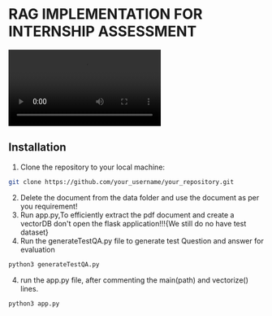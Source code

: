 
# RAG IMPLEMENTATION FOR INTERNSHIP ASSESSMENT
![Project output](./demo.webm)
## Installation

1. Clone the repository to your local machine:

```bash
git clone https://github.com/your_username/your_repository.git
```
2. Delete the document from the data folder and use the document as per you requirement!
3. Run app.py,To efficiently extract the pdf document and create a vectorDB don't open the flask application!!!{We still do no have test dataset}
4. Run the generateTestQA.py file to generate test Question and answer for evaluation
```bash
python3 generateTestQA.py
```
4. run the app.py file, after commenting the main(path) and vectorize() lines.
```bash
python3 app.py
```


